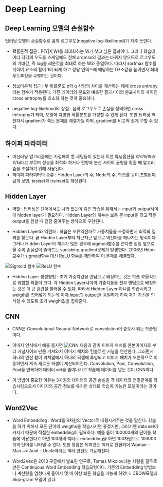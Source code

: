 # Deep Learning

## Deep Learning 모델의 손실함수

딥러닝 모델의 손실함수로 음의 로그우도(negative log-likelihood)가 자주 쓰인다.

- 확률론적 접근 : P(Y|X;W)를 최대화하는 W가 찾고 싶은 결과이다. 그러나 학습데이터 각각의 우도를 스케일해도 전체 arqmax의 결과는 바뀌지 않으므로 로그우도의 기대값, 즉 log를 씌운것을 최대로 하는 W와 동일하다. 따라서 sortmax 함수를 취하여 요소의 합이 1이 되게 하고 정답 인덱스에 해당하는 f요소값을 높이면서 최대우도추정을 수행하는 것이다.

- 정보이론적 접근 : 두 확률분포 p와 q 사잉의 차이를 계산하는 데에 cross entropy 라는 함수가 적용된다. 가진 데이터의 분포와 예측한 결과사이의 분포사이의 차이인 cross entrophy를 최소화 하는 것이 중요하다.

- negative log-likehood의 장점 : 음의 로그우도로 손실을 정의하면 cross entrophy가 되며, 모델에 다양한 확률분포를 가정할 수 있게 된다. 또한 딥러닝 역전파시 gradient가 죽는 문제를 해결가능 하며, gradient를 비교적 쉽게 구할 수 있다.

## 하이퍼 파라미터

- 머신러닝 알고리즘에는 지정해야 할 세팅들이 있는데 이런 튜닝옵션을 *하이퍼파라미터*라고 부르며 성능을 최적화 하거나 편향과 분산 사이의 균형을 맞출 때 알고리즘을 조절하기 위해 사용된다. 
- 하이퍼 파라미터의 종류 : Hidden Layer의 수, Node의 수, 학습률 등이 포함된다. 넓게 보면, testset과 trainset도 해당된다.

## Hidden Layer

- 역할 : 딥러닝은 단어에서도 나와 있듯이 깊은 학습을 위해서는 input과 output사이에 hidden layer가 필요하다. Hidden Layer의 개수는 보통 큰 input을 갖고 작은 output을 원할 때 점점 줄여주는 방식으로 구현된다.  

- Hidden Layer와 역전파 : 학습은 오류역전파로 가중치들을 조정하면서 최적의 결과를 찾는다. 끝 Hidden Layer부터 차근차근 앞으로 역전파를 해나가는 방식이다. 그러나 Hidden Layer의 개수가 많은 경우에 sigmoid함수를 쓴다면 점점 앞으로 올 수록 손실값이 줄어드는 vanishing gradient문제가 발생한다. 2006년 Hiton 교수가 sigmoid함수 대신 ReLU 함수를 제안하여 이 문제를 해결했다.

![Sigmoid 함수](https://taewanmerepo.github.io/2017/09/sigmoid/post.jpg)
![ReLU 함수](https://t1.daumcdn.net/cfile/tistory/26261B4957F21DB42C)

- Hidden Layer 생성방법 : 초기 가중치값을 랜덤으로 배정하는 것은 학습 효율적으로 위험할 확률이 크다. 각 Hidden Layer사이의 가중치들을 전부 랜덤으로 배정하는 것은 더 큰 혼란을 불러올 수 있다. 따라서 Hidden Layer 하나를 학습시키고 weigth를 집어넣게 되는데 이때 input과 output을 동일하게 하여 자기 자신을 인식할 수 있도록 초기 weight값을 잡아준다.

## CNN

- CNN은 Convolutional Neaural Network로 convolution이 중요시 되는 학습법이다.

- 이미지 인식에서 예를 들자면 
![CNN](http://i1.wp.com/timdettmers.com/wp-content/uploads/2015/03/convolution.png?resize=500%2C193)
다음과 같이 이미지 패치를 원본이미지로 부터 커널사이즈 만큼 가져와서 이미지 패치와 컨볼루션 커널을 연산한다. 그러면서 하나의 연산 합이 피쳐맵에서 하나의 픽셀에 투영되고 이미지 패치가 오른쪽으로 이동하면서 계속 새로운 픽셀이 계산되어진다. Convolution, Pool, Convolutiion, Pool을 반복하며 데이터 set을 줄여나가고 학습에 데이터를 넣는 것이 CNN이다.

- 이 방법이 중요한 이유는 3차원의 데이터의 공간 손실을 각 데이터의 연결관계를 학습시킴으로서 이미지의 공간 정보를 유지한 상태로 학습이 가능한 모델이라는 것이다.

## Word2Vec

- Word Embedding : Word를 R차원의 Vector로 매핑시켜주는 것을 말한다. 학습을 하기 위해서 모든 단어의 weigths를 학습시키면 좋겠지만, 그러기엔 data set이 커지기 때문에 적절한 embedding이 필요하다. 예를 들어 100000개의 단어를 학습에 이용한다고 하면 100개의 벡터로 embedding을 하면 100차원으로 100000개의 단어를 나타낼 수 있다. 또한 장점은 의미있는 벡터로 전환되어 Woman - Man ~= Aunt - Uncle이라는 벡터 연산도 가능해진다.

- Word2Vec은 2013 구글에서 발표된 연구로, Tomas Mikolov라는 사람을 필두로 만든 Continuous Word Embedding 학습모형이다. 기존의 Embedding 방법보다 계산량을 엄청나게 줄여서 몇 배 이상 빠른 학습을 가능케 하였다. CBOW모델과 Skip-gram 모델이 있다.
